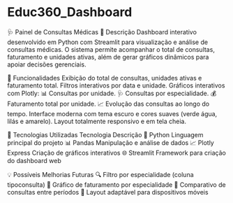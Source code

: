 # Educ360_Dashboard

🩺 Painel de Consultas Médicas
📘 Descrição
Dashboard interativo desenvolvido em Python com Streamlit para visualização e análise de consultas médicas.
O sistema permite acompanhar o total de consultas, faturamento e unidades ativas, além de gerar gráficos dinâmicos para apoiar decisões gerenciais.

🚀 Funcionalidades
Exibição do total de consultas, unidades ativas e faturamento total.
Filtros interativos por data e unidade.
Gráficos interativos com Plotly:
📊 Consultas por unidade.
🩺 Consultas por especialidade.
💰 Faturamento total por unidade.
📈 Evolução das consultas ao longo do tempo.
Interface moderna com tema escuro e cores suaves (verde água, lilás e amarelo).
Layout totalmente responsivo e em tela cheia.

🧩 Tecnologias Utilizadas
Tecnologia	Descrição
🐍 Python	Linguagem principal do projeto
📊 Pandas	Manipulação e análise de dados
📈 Plotly Express	Criação de gráficos interativos
🌐 Streamlit	Framework para criação do dashboard web

💡 Possíveis Melhorias Futuras
🔍 Filtro por especialidade (coluna tipoconsulta)
💸 Gráfico de faturamento por especialidade
📅 Comparativo de consultas entre períodos
📱 Layout adaptável para dispositivos móveis
